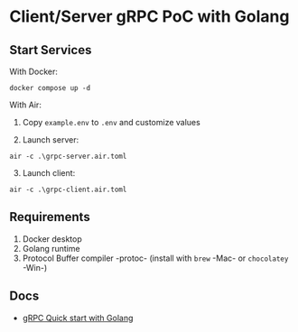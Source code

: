 # Client/Server gRPC PoC with Golang

## Start Services

With Docker:

```
docker compose up -d
```

With Air:

1. Copy `example.env` to `.env` and customize values

2. Launch server:

```
air -c .\grpc-server.air.toml
```

3. Launch client:

```
air -c .\grpc-client.air.toml
```

## Requirements

1. Docker desktop
2. Golang runtime
3. Protocol Buffer compiler -protoc- (install with `brew` -Mac- or `chocolatey` -Win-)

## Docs

- [gRPC Quick start with Golang](https://grpc.io/docs/languages/go/quickstart/)
